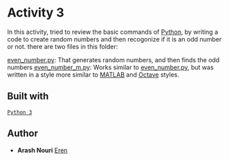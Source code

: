 # Activity 3

In this activity, tried to review the basic commands of [Python](https://www.python.org), by writing a code to create random numbers and then recogonize if it is an odd number or not. there are two files in this folder:

[even_number.py](): That generates random numbers, and then finds the odd numbers 
[even_number_m.py](): Works similar to [even_number.py](), but was written in a style more similar to [MATLAB]() and [Octave]() styles.


## Built with

[`Python 3`](https://www.python.org)

## Author

* **Arash Nouri** [Eren](https://github.com/arasharn) 
